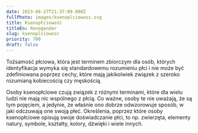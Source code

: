 ```yaml
---
date: 2023-06-27T21:37:09.000Z
fullPhoto: images/ksenoplciowosc.svg
title: Ksenopłciowość
titleEn: Xenogender
slug: ksenoplciowosc
priority: 700
draft: false
---
```

Tożsamość płciowa, która jest terminem zbiorczym dla osób, których identyfikacja wymyka się standardowemu rozumieniu płci i nie może być zdefiniowana poprzez cechy, które mają jakikolwiek związek z szeroko rozumianą kobiecością czy męskością. 

Osoby ksenopłciowe czują związek z różnymi terminami, które dla wielu ludzi nie mają nic wspólnego z płcią. Co ważne, osoby te nie uważają, że są tym pojęciem, a jedynie, że właśnie ono dobrze odwzorowuje sposób, w jaki odczuwają one swoją płeć. Określenia, poprzez które osoby ksenopłciowe opisują swoje doświadczanie płci, to np. zwierzęta, elementy natury, symbole, kształty, kolory, dźwięki i wiele innych.
